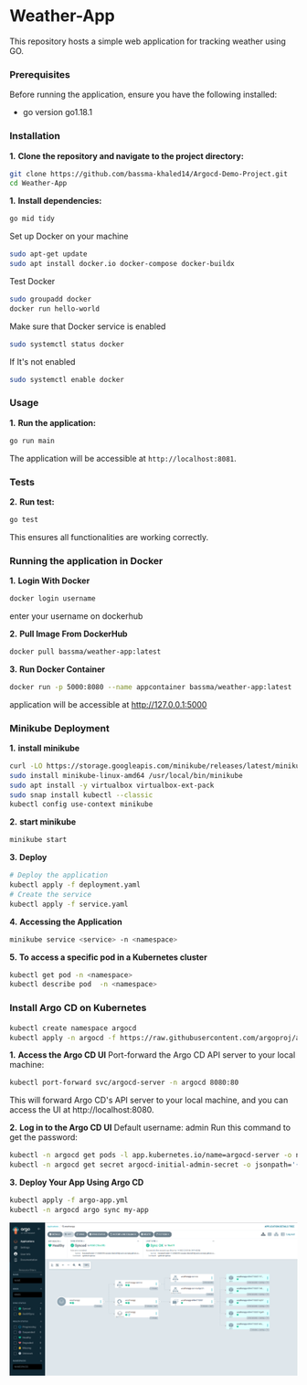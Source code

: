 # Weather-App

This repository hosts a simple web application for tracking weather using GO.


### Prerequisites

  Before running the application, ensure you have the following installed:

   - go version go1.18.1

### Installation

**1.** **Clone the repository and navigate to the project directory:**

```bash
git clone https://github.com/bassma-khaled14/Argocd-Demo-Project.git
cd Weather-App
```
**1.** **Install dependencies:**

```bash
go mid tidy
```
Set up Docker on your machine
```bash
sudo apt-get update
sudo apt install docker.io docker-compose docker-buildx
```
Test Docker 
```bash
sudo groupadd docker
docker run hello-world
```
Make sure that Docker service is enabled 
```bash
sudo systemctl status docker
```
If It's not enabled
```bash
sudo systemctl enable docker
```
### Usage
**1.** **Run the application:**
```bash
go run main
```
The application will be accessible at `http://localhost:8081`.
### Tests

 **2.** **Run test:**
````bash
go test
````
This ensures all functionalities are working correctly.

### Running the application in Docker
**1.** **Login With Docker**
````bash
docker login username
````
enter your username on dockerhub
   
**2.** **Pull Image From DockerHub**
    
````bash
docker pull bassma/weather-app:latest
````
**3.** **Run Docker Container**
````bash
docker run -p 5000:8080 --name appcontainer bassma/weather-app:latest
````
application will be accessible at http://127.0.0.1:5000

### Minikube Deployment

**1.** **install minikube** 
```bash
curl -LO https://storage.googleapis.com/minikube/releases/latest/minikube-linux-amd64
sudo install minikube-linux-amd64 /usr/local/bin/minikube
sudo apt install -y virtualbox virtualbox-ext-pack
sudo snap install kubectl --classic
kubectl config use-context minikube
```
**2.** **start minikube** 
```bash
minikube start
````
**3.** **Deploy**
```bash
# Deploy the application
kubectl apply -f deployment.yaml
# Create the service
kubectl apply -f service.yaml
````
**4.** **Accessing the Application**
```bash
minikube service <service> -n <namespace>
```
**5.** **To access a specific pod in a Kubernetes cluster**
```bash
kubectl get pod -n <namespace>
kubectl describe pod  -n <namespace>
```

### Install Argo CD on Kubernetes
```bash
kubectl create namespace argocd
kubectl apply -n argocd -f https://raw.githubusercontent.com/argoproj/argo-cd/stable/manifests/install.yaml
```
**1.** **Access the Argo CD UI**
Port-forward the Argo CD API server to your local machine:
```bash 
kubectl port-forward svc/argocd-server -n argocd 8080:80
```
This will forward Argo CD's API server to your local machine, and you can access the UI at http://localhost:8080.

**2.** **Log in to the Argo CD UI**
Default username: admin
Run this command to get the password:
```bash 
kubectl -n argocd get pods -l app.kubernetes.io/name=argocd-server -o name
kubectl -n argocd get secret argocd-initial-admin-secret -o jsonpath='{.data.password}' | base64 --decode; echo
```
**3.** **Deploy Your App Using Argo CD**
``` bash
kubectl apply -f argo-app.yml
kubectl -n argocd argo sync my-app
```

![Argocd dashboard](assets/argocd-deployment.png)